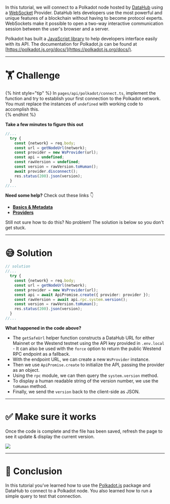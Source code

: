In this tutorial, we will connect to a Polkadot node hosted by [DataHub](https://docs.figment.io/introduction/what-is-datahub) using a [WebSocket](https://developer.mozilla.org/en-US/docs/Web/API/WebSockets_API) Provider. DataHub lets developers use the most powerful and unique features of a blockchain without having to become protocol experts. WebSockets make it possible to open a two-way interactive communication session between the user's browser and a server.

Polkadot has built a [JavaScript library](https://github.com/polkadot-js/api) to help developers interface easily with its API. The documentation for Polkadot.js can be found at [https://polkadot.js.org/docs/](https://polkadot.js.org/docs/).

---

# 🏋️ Challenge

{% hint style="tip" %}
In `pages/api/polkadot/connect.ts`, implement the function and try to establish your first connection to the Polkadot network. You must replace the instances of `undefined` with working code to accomplish this.  
{% endhint %}

**Take a few minutes to figure this out**

```typescript
//...
  try {
    const {network} = req.body;
    const url = getNodeUrl(network);
    const provider = new WsProvider(url);
    const api = undefined;
    const rawVersion = undefined;
    const version = rawVersion.toHuman();
    await provider.disconnect();
    res.status(200).json(version);
  }
//...
```

**Need some help?** Check out these links 👇

- [**Basics & Metadata**](https://polkadot.js.org/docs/api/start/basics)
- [**Providers**](https://polkadot.js.org/docs/api/start/create#providers)

Still not sure how to do this? No problem! The solution is below so you don't get stuck.

---

# 😅 Solution

```typescript
// solution
//...
  try {
    const {network} = req.body;
    const url = getNodeUrl(network);
    const provider = new WsProvider(url);
    const api = await ApiPromise.create({ provider: provider });
    const rawVersion = await api.rpc.system.version();
    const version = rawVersion.toHuman();
    res.status(200).json(version);
  }
//...
```

**What happened in the code above?**

- The `getSafeUrl` helper function constructs a DataHub URL for either Mainnet or the Westend testnet using the API key provided in `.env.local` - It can also be used with the `force` option to return the public Westend RPC endpoint as a fallback.
- With the endpoint URL, we can create a new `WsProvider` instance.
- Then we use `ApiPromise.create` to initialize the API, passing the provider as an object.
- Using the `rpc` module, we can then query the `system.version` method.
- To display a human readable string of the version number, we use the `toHuman` method.
- Finally, we send the `version` back to the client-side as JSON.

---

# ✅ Make sure it works

Once the code is complete and the file has been saved, refresh the page to see it update & display the current version.

![](https://raw.githubusercontent.com/figment-networks/learn-web3-dapp/main/markdown/__images__/polkadot/polkadot-connect.gif)

---

# 🏁 Conclusion

In this tutorial you’ve learned how to use the [Polkadot.js](https://polkadot.js.org/docs/) package and DataHub to connect to a Polkadot node. You also learned how to run a simple query to test that connection.

